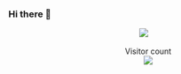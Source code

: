 ### Hi there 👋







</p>
<p align="center">
<img src="https://github-readme-stats.vercel.app/api?username=Pratik57&layout=compact&hide=html,stars&theme=jolly" />&nbsp;&nbsp;&nbsp;&nbsp;
</p>
<p align="center"> 
  Visitor count<br>
  <img src="https://profile-counter.glitch.me/pratik57/count.svg" />
  
<!--  [![Readme Card](https://github-readme-stats.vercel.app/api/pin/?username=pratik57&repo=crypto)](https://github.com/anuraghazra/github-readme-stats)
-->
  
<!--
**Pratik57/Pratik57** is a ✨ _special_ ✨ repository because its `README.md` (this file) appears on your GitHub profile.

Here are some ideas to get you started:

- 🔭 I’m currently working on ...abc
- 🌱 I’m currently learning ...
- 👯 I’m looking to collaborate on ...
- 🤔 I’m looking for help with ...
- 💬 Ask me about ...
- 📫 How to reach me: ...
- 😄 Pronouns: ...
- ⚡ Fun fact: ...
-->
